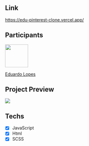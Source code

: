 ## Link

https://edu-pinterest-clone.vercel.app/

## Participants

[<img src="https://github.com/eduardolopes777.png" width="75px;"/>](https://github.com/eduardolopes777)

[Eduardo Lopes](https://github.com/eduardolopes777)

## Project Preview

<img  src="https://user-images.githubusercontent.com/88467167/167219216-ef854d71-d8ec-43ec-bc06-1e4fd79bc945.png" />


## Techs

- [x] JavaScript
- [x] Html
- [x] SCSS
